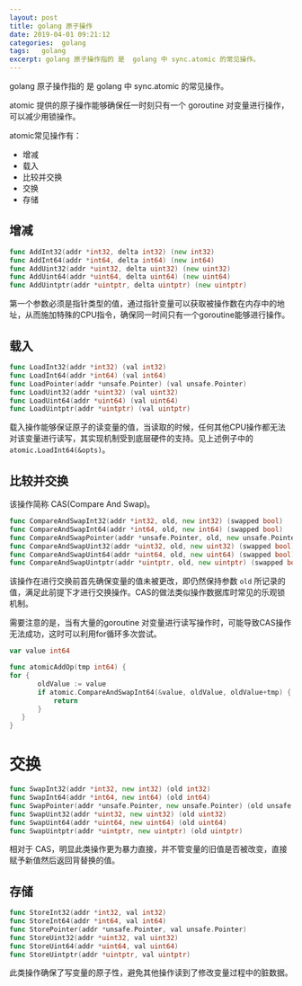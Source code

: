```yaml
---
layout: post
title: golang 原子操作
date: 2019-04-01 09:21:12
categories:  golang 
tags:   golang
excerpt: golang 原子操作指的 是  golang 中 sync.atomic 的常见操作。
---
```

golang 原子操作指的 是  golang 中 sync.atomic 的常见操作。

atomic 提供的原子操作能够确保任一时刻只有一个 goroutine 对变量进行操作，可以减少用锁操作。

atomic常见操作有：

- 增减
- 载入
- 比较并交换
- 交换
- 存储

## 增减

```go
func AddInt32(addr *int32, delta int32) (new int32)
func AddInt64(addr *int64, delta int64) (new int64)
func AddUint32(addr *uint32, delta uint32) (new uint32)
func AddUint64(addr *uint64, delta uint64) (new uint64)
func AddUintptr(addr *uintptr, delta uintptr) (new uintptr)
```

第一个参数必须是指针类型的值，通过指针变量可以获取被操作数在内存中的地址，从而施加特殊的CPU指令，确保同一时间只有一个goroutine能够进行操作。

## 载入

```go
func LoadInt32(addr *int32) (val int32)
func LoadInt64(addr *int64) (val int64)
func LoadPointer(addr *unsafe.Pointer) (val unsafe.Pointer)
func LoadUint32(addr *uint32) (val uint32)
func LoadUint64(addr *uint64) (val uint64)
func LoadUintptr(addr *uintptr) (val uintptr)
```

载入操作能够保证原子的读变量的值，当读取的时候，任何其他CPU操作都无法对该变量进行读写，其实现机制受到底层硬件的支持。见上述例子中的`atomic.LoadInt64(&opts)`。

## 比较并交换

该操作简称 CAS(Compare And Swap)。

```go
func CompareAndSwapInt32(addr *int32, old, new int32) (swapped bool)
func CompareAndSwapInt64(addr *int64, old, new int64) (swapped bool)
func CompareAndSwapPointer(addr *unsafe.Pointer, old, new unsafe.Pointer) (swapped bool)
func CompareAndSwapUint32(addr *uint32, old, new uint32) (swapped bool)
func CompareAndSwapUint64(addr *uint64, old, new uint64) (swapped bool)
func CompareAndSwapUintptr(addr *uintptr, old, new uintptr) (swapped bool)
```

该操作在进行交换前首先确保变量的值未被更改，即仍然保持参数 `old` 所记录的值，满足此前提下才进行交换操作。CAS的做法类似操作数据库时常见的乐观锁机制。

需要注意的是，当有大量的goroutine 对变量进行读写操作时，可能导致CAS操作无法成功，这时可以利用for循环多次尝试。

```go
var value int64

func atomicAddOp(tmp int64) {
for {
       oldValue := value
       if atomic.CompareAndSwapInt64(&value, oldValue, oldValue+tmp) {
           return
       }
   }
}
```

# 交换

```go
func SwapInt32(addr *int32, new int32) (old int32)
func SwapInt64(addr *int64, new int64) (old int64)
func SwapPointer(addr *unsafe.Pointer, new unsafe.Pointer) (old unsafe.Pointer)
func SwapUint32(addr *uint32, new uint32) (old uint32)
func SwapUint64(addr *uint64, new uint64) (old uint64)
func SwapUintptr(addr *uintptr, new uintptr) (old uintptr)
```

相对于 CAS，明显此类操作更为暴力直接，并不管变量的旧值是否被改变，直接赋予新值然后返回背替换的值。

## 存储

```go
func StoreInt32(addr *int32, val int32)
func StoreInt64(addr *int64, val int64)
func StorePointer(addr *unsafe.Pointer, val unsafe.Pointer)
func StoreUint32(addr *uint32, val uint32)
func StoreUint64(addr *uint64, val uint64)
func StoreUintptr(addr *uintptr, val uintptr)
```

此类操作确保了写变量的原子性，避免其他操作读到了修改变量过程中的脏数据。